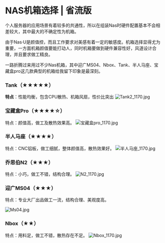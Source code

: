 # NAS机箱选择 | 省流版

个人服务器的应用场景有着较多的共通性，所以在组装Nas时硬件配置基本不会相差较大，其中最大的不确定性为机箱。

由于Nas·U是颜值控，而且工作要求对美感有着一定的敏感度。机箱选择显得尤为重要，一方面机箱颜值要能打动人，同时机箱要做到硬件兼容性好，风道设计合理，并且要求做工精良。

一路折腾过来用过不少Nas机箱，其中迎广MS04、Nbox、Tank、半人马座、宝藏盒pro这几款典型的机箱给我留下印象是最深刻。

### Tank（★★★★★）

**特点**：性能均衡，包含CPU散热、机箱风扇，性价比突出
![Tank2_1170.jpg](https://nas-u.top/usr/uploads/2024/05/1281681353.jpg)

### 宝藏盒Pro（★★★★☆）

特点：颜值高，做工及散热效果高。
![宝藏盒pro_1170.jpg](https://nas-u.top/usr/uploads/2024/05/794651254.jpg)

### 半人马座（★★★★）

特点：CNC铝板，做工细腻，整体颜值高，散热效果好。
![半人马座_1170.jpg](https://nas-u.top/usr/uploads/2024/05/3084630286.jpg)

### 乔思伯N2（★★★）

特点：小巧，做工不错，结构合理。
![N2_1170.jpg](https://nas-u.top/usr/uploads/2024/05/83610935.jpg)

### 迎广MS04（★★★）

特点：专业大厂出品做工一流，结构合理、美观度高。

![Ms04.jpg](https://nas-u.top/usr/uploads/2024/06/754964915.jpg)

### Nbox（★★）

特点：用料足，做工不错，散热存在不足。
![Nbox_1170.jpg](https://nas-u.top/usr/uploads/2024/05/728125949.jpg)

